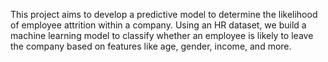 This project aims to develop a predictive model to determine the likelihood of employee attrition within a company. Using an HR dataset, we build a machine learning model to classify whether an employee is likely to leave the company based on features like age, gender, income, and more.
